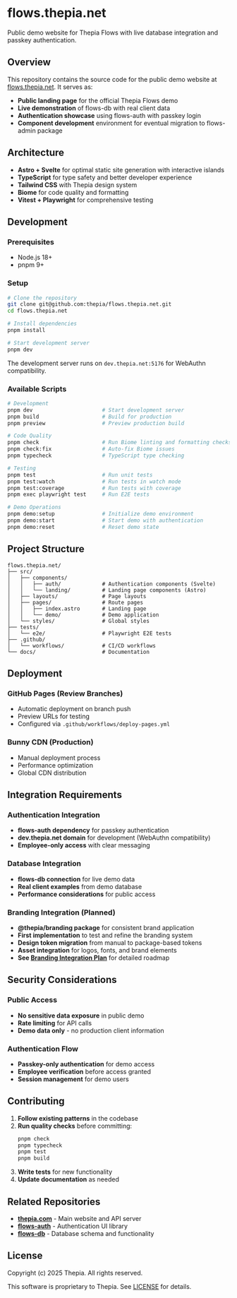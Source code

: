 # flows.thepia.net

Public demo website for Thepia Flows with live database integration and passkey authentication.

## Overview

This repository contains the source code for the public demo website at [flows.thepia.net](https://flows.thepia.net). It serves as:

- **Public landing page** for the official Thepia Flows demo
- **Live demonstration** of flows-db with real client data
- **Authentication showcase** using flows-auth with passkey login
- **Component development** environment for eventual migration to flows-admin package

## Architecture

- **Astro + Svelte** for optimal static site generation with interactive islands
- **TypeScript** for type safety and better developer experience
- **Tailwind CSS** with Thepia design system
- **Biome** for code quality and formatting
- **Vitest + Playwright** for comprehensive testing

## Development

### Prerequisites

- Node.js 18+
- pnpm 9+

### Setup

```bash
# Clone the repository
git clone git@github.com:thepia/flows.thepia.net.git
cd flows.thepia.net

# Install dependencies
pnpm install

# Start development server
pnpm dev
```

The development server runs on `dev.thepia.net:5176` for WebAuthn compatibility.

### Available Scripts

```bash
# Development
pnpm dev                      # Start development server
pnpm build                    # Build for production
pnpm preview                  # Preview production build

# Code Quality
pnpm check                    # Run Biome linting and formatting checks
pnpm check:fix                # Auto-fix Biome issues
pnpm typecheck                # TypeScript type checking

# Testing
pnpm test                     # Run unit tests
pnpm test:watch               # Run tests in watch mode
pnpm test:coverage            # Run tests with coverage
pnpm exec playwright test     # Run E2E tests

# Demo Operations
pnpm demo:setup               # Initialize demo environment
pnpm demo:start               # Start demo with authentication
pnpm demo:reset               # Reset demo state
```

## Project Structure

```
flows.thepia.net/
├── src/
│   ├── components/
│   │   ├── auth/             # Authentication components (Svelte)
│   │   └── landing/          # Landing page components (Astro)
│   ├── layouts/              # Page layouts
│   ├── pages/                # Route pages
│   │   ├── index.astro       # Landing page
│   │   └── demo/             # Demo application
│   └── styles/               # Global styles
├── tests/
│   └── e2e/                  # Playwright E2E tests
├── .github/
│   └── workflows/            # CI/CD workflows
└── docs/                     # Documentation
```

## Deployment

### GitHub Pages (Review Branches)
- Automatic deployment on branch push
- Preview URLs for testing
- Configured via `.github/workflows/deploy-pages.yml`

### Bunny CDN (Production)
- Manual deployment process
- Performance optimization
- Global CDN distribution

## Integration Requirements

### Authentication Integration
- **flows-auth dependency** for passkey authentication
- **dev.thepia.net domain** for development (WebAuthn compatibility)
- **Employee-only access** with clear messaging

### Database Integration
- **flows-db connection** for live demo data
- **Real client examples** from demo database
- **Performance considerations** for public access

### Branding Integration (Planned)
- **@thepia/branding package** for consistent brand application
- **First implementation** to test and refine the branding system
- **Design token migration** from manual to package-based tokens
- **Asset integration** for logos, fonts, and brand elements
- **See [Branding Integration Plan](./docs/branding-integration.md)** for detailed roadmap

## Security Considerations

### Public Access
- **No sensitive data exposure** in public demo
- **Rate limiting** for API calls
- **Demo data only** - no production client information

### Authentication Flow
- **Passkey-only authentication** for demo access
- **Employee verification** before access granted
- **Session management** for demo users

## Contributing

1. **Follow existing patterns** in the codebase
2. **Run quality checks** before committing:
   ```bash
   pnpm check
   pnpm typecheck
   pnpm test
   pnpm build
   ```
3. **Write tests** for new functionality
4. **Update documentation** as needed

## Related Repositories

- **[thepia.com](https://github.com/thepian/thepia.com)** - Main website and API server
- **[flows-auth](https://github.com/thepia/flows-auth)** - Authentication UI library
- **[flows-db](https://github.com/thepia/flows-db)** - Database schema and functionality

## License

Copyright (c) 2025 Thepia. All rights reserved.

This software is proprietary to Thepia. See [LICENSE](./LICENSE) for details.
